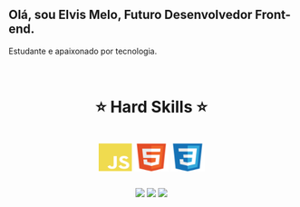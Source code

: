 ## Olá, sou Elvis Melo, Futuro Desenvolvedor Front-end.
Estudante e apaixonado por tecnologia.





<div style="display: inline_block"><br>
    <div align="center" size = "16"><h1> ⭐️ Hard Skills ⭐️</h1></div><br>
<div align="center">
  <img align="center" alt="Elvis-Js" height="50" width="60" src="https://raw.githubusercontent.com/devicons/devicon/master/icons/javascript/javascript-plain.svg">
  <img align="center" alt="Elvis-HTML" height="50" width="60" src="https://raw.githubusercontent.com/devicons/devicon/master/icons/html5/html5-original.svg">
    <img align="center" alt="Elvis-CSS" height="50" width="60" src="https://raw.githubusercontent.com/devicons/devicon/master/icons/css3/css3-original.svg">

    
   ##
    
    
<div align="center">  
    
    
    
    
    
    
    
  <a href="https://www.instagram.com/elvis.meloo/" target="_blank"><img src="https://img.shields.io/badge/-Instagram-%23E4405F?style=for-the-badge&logo=instagram&logoColor=white" target="_blank"></a>
  <a href = "mailto:elvismelook@gmail.com"><img src="https://img.shields.io/badge/-Gmail-%23333?style=for-the-badge&logo=gmail&logoColor=white" target="_blank"></a>
  <a href="https://www.linkedin.com/in/elvis-melo-099b10271/" target="_blank"><img src="https://img.shields.io/badge/-LinkedIn-%230077B5?style=for-the-badge&logo=linkedin&logoColor=white" target="_blank"></a> 
  
</div>
